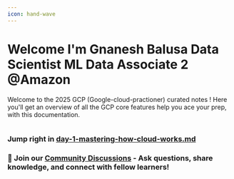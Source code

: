```yaml
---
icon: hand-wave
---
```


# Welcome I'm Gnanesh Balusa Data Scientist ML Data Associate 2 @Amazon

Welcome to the 2025 GCP (Google-cloud-practioner) curated notes ! Here you'll get an overview of all the GCP core features help you ace your prep, with this documentation.

<figure><img src="https://github.com/user-attachments/assets/365eb1e7-4b7c-4377-b428-dd874abaa5e6" alt=""><figcaption></figcaption></figure>

### Jump right in [day-1-mastering-how-cloud-works.md](basics/day-1-mastering-how-cloud-works.md "mention")

### 💬 Join our [Community Discussions](DISCUSSIONS.md) - Ask questions, share knowledge, and connect with fellow learners!
